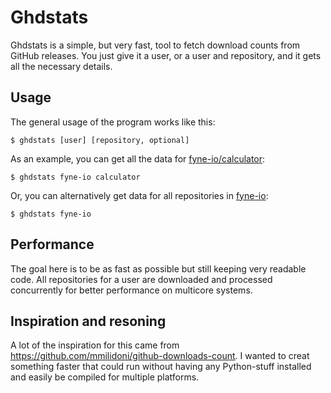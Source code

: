 # Ghdstats

Ghdstats is a simple, but very fast, tool to fetch download counts from GitHub releases.
You just give it a user, or a user and repository, and it gets all the necessary details.

## Usage

The general usage of the program works like this:
```
$ ghdstats [user] [repository, optional]
```

As an example, you can get all the data for [fyne-io/calculator](https://github.com/fyne-io/calculator):
```
$ ghdstats fyne-io calculator
```

Or, you can alternatively get data for all repositories in [fyne-io](https://github.com/fyne-io):
```
$ ghdstats fyne-io
```

## Performance

The goal here is to be as fast as possible but still keeping very readable code.
All repositories for a user are downloaded and processed concurrently for better performance on multicore systems.

## Inspiration and resoning

A lot of the inspiration for this came from https://github.com/mmilidoni/github-downloads-count.
I wanted to creat something faster that could run without having any Python-stuff installed
and easily be compiled for multiple platforms.
